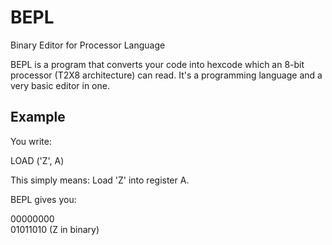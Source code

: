 # BEPL
Binary Editor for Processor Language

BEPL is a program that converts your code into hexcode which an 8-bit processor (T2X8 architecture) can read. It's a programming language and a very basic editor in one.

## Example

You write:

LOAD ('Z', A)

This simply means: Load 'Z' into register A.

BEPL gives you:

00000000\
01011010 (Z in binary)
